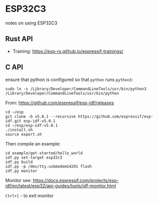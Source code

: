 # ESP32C3
notes on using ESP32C3

## Rust API

* Training: https://esp-rs.github.io/espressif-trainings/

## C API

ensure that python is configured so that `python` runs `python3`:

```
sudo ln -s /Library/Developer/CommandLineTools/usr/bin/python3 /Library/Developer/CommandLineTools/usr/bin/python
```

From: <https://github.com/espressif/esp-idf/releases>

```
cd ~/esp
git clone -b v5.0.1 --recursive https://github.com/espressif/esp-idf.git esp-idf-v5.0.1
cd ~/esp/esp-idf-v5.0.1
./install.sh
source export.sh
```

Then compile an example:

```
cd example/get-started/hello_world
idf.py set-target esp32c3
idf.py build
idf.py -p /dev/tty.usbmodem14201 flash
idf.py monitor
```

Monitor see: <https://docs.espressif.com/projects/esp-idf/en/latest/esp32/api-guides/tools/idf-monitor.html>

`Ctrl+]` - to exit monitor
